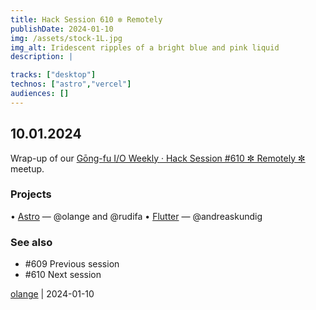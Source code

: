 ```yaml
---
title: Hack Session 610 ✼ Remotely
publishDate: 2024-01-10
img: /assets/stock-1L.jpg
img_alt: Iridescent ripples of a bright blue and pink liquid
description: |

tracks: ["desktop"]
technos: ["astro","vercel"]
audiences: []
---
```


## 10.01.2024

Wrap-up of our [Gōng-fu I/O Weekly · Hack Session #610 ✼ Remotely ✼](https://www.meetup.com/gōngfuio/events/298075502/) meetup.

### Projects

• [Astro](https://astro.build) — @olange and @rudifa
• [Flutter](https://flutter.dev) — @andreaskundig

### See also

* #609 Previous session
* #610 Next session

[olange](https://github.com/olange) | 2024-01-10


